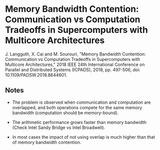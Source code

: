 # Memory Bandwidth Contention: Communication vs Computation Tradeoffs in Supercomputers with Multicore Architectures

J. Langguth, X. Cai and M. Sourouri, "Memory Bandwidth Contention: Communication vs Computation Tradeoffs in Supercomputers with Multicore Architectures," 2018 IEEE 24th International Conference on Parallel and Distributed Systems (ICPADS), 2018, pp. 497-506, doi: 10.1109/PADSW.2018.8644601.

## Notes

* The problem is observed when communication and computation are overlapped, and both operations compete for the same memory bandwidth (computation should be memory-bound).

* The arithmetic performance grows faster than memory bandwidth (Check Intel Sandy Bridge vs Intel Broadwell).

* In most cases the impact of not using overlap is much higher than that of memory bandwidth contention.